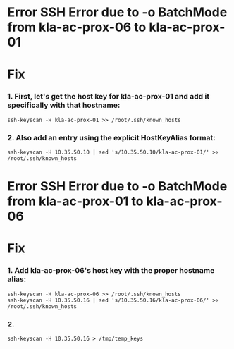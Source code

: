 # Error  SSH Error due to -o BatchMode from kla-ac-prox-06 to kla-ac-prox-01
# Fix
### 1. First, let's get the host key for kla-ac-prox-01 and add it specifically with that hostname:
```
ssh-keyscan -H kla-ac-prox-01 >> /root/.ssh/known_hosts
```
### 2. Also add an entry using the explicit HostKeyAlias format:
```
ssh-keyscan -H 10.35.50.10 | sed 's/10.35.50.10/kla-ac-prox-01/' >> /root/.ssh/known_hosts
```

# Error  SSH Error due to -o BatchMode from kla-ac-prox-01 to kla-ac-prox-06
# Fix
### 1. Add kla-ac-prox-06's host key with the proper hostname alias:
```
ssh-keyscan -H kla-ac-prox-06 >> /root/.ssh/known_hosts
ssh-keyscan -H 10.35.50.16 | sed 's/10.35.50.16/kla-ac-prox-06/' >> /root/.ssh/known_hosts
```
### 2. 
```
ssh-keyscan -H 10.35.50.16 > /tmp/temp_keys
```